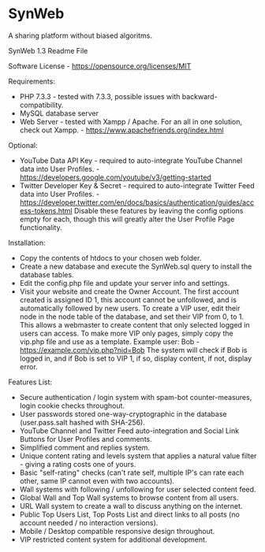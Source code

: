 # SynWeb
A sharing platform without biased algoritms.

SynWeb 1.3 Readme File

Software License - https://opensource.org/licenses/MIT

Requirements:
- PHP 7.3.3 - tested with 7.3.3, possible issues with backward-compatibility.
- MySQL database server
- Web Server - tested with Xampp / Apache.
For an all in one solution, check out Xampp. - https://www.apachefriends.org/index.html

Optional:
- YouTube Data API Key - required to auto-integrate YouTube Channel data into User Profiles. - https://developers.google.com/youtube/v3/getting-started
- Twitter Developer Key & Secret - required to auto-integrate Twitter Feed data into User Profiles. - https://developer.twitter.com/en/docs/basics/authentication/guides/access-tokens.html
Disable these features by leaving the config options empty for each, though this will greatly alter the User Profile Page functionality.

Installation:
- Copy the contents of htdocs to your chosen web folder.
- Create a new database and execute the SynWeb.sql query to install the database tables.
- Edit the config.php file and update your server info and settings.
- Visit your website and create the Owner Account.
The first account created is assigned ID 1, this account cannot be unfollowed, and is automatically followed by new users.
To create a VIP user, edit their node in the node table of the database, and set their VIP from 0, to 1.
This allows a webmaster to create content that only selected logged in users can access.
To make more VIP only pages, simply copy the vip.php file and use as a template.
Example user: Bob - https://example.com/vip.php?nid=Bob
The system will check if Bob is logged in, and if Bob is set to VIP 1, if so, display content, if not, display error.

Features List:
- Secure authentication / login system with spam-bot counter-measures, login cookie checks throughout.
- User passwords stored one-way-cryptographic in the database (user.pass.salt hashed with SHA-256).
- YouTube Channel and Twitter Feed auto-integration and Social Link Buttons for User Profiles and comments.
- Simplified comment and replies system.
- Unique content rating and levels system that applies a natural value filter - giving a rating costs one of yours.
- Basic "self-rating" checks (can't rate self, multiple IP's can rate each other, same IP cannot even with two accounts).
- Wall systems with following / unfollowing for user selected content feed.
- Global Wall and Top Wall systems to browse content from all users.
- URL Wall system to create a wall to discuss anything on the internet.
- Public Top Users List, Top Posts List and direct links to all posts (no account needed / no interaction versions).
- Mobile / Desktop compatible responsive design throughout.
- VIP restricted content system for additional development.
